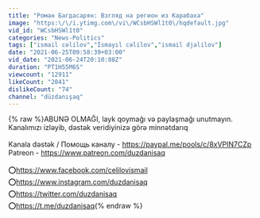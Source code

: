 ```yaml
---
title: "Роман Багдасарян: Взгляд на регион из Карабаха"
image: "https:\/\/i.ytimg.com\/vi\/WCsbHSWl1t0\/hqdefault.jpg"
vid_id: "WCsbHSWl1t0"
categories: "News-Politics"
tags: ["ismail cəlilov","İsmayıl cəlilov","ismail djalilov"]
date: "2021-06-25T09:58:39+03:00"
vid_date: "2021-06-24T20:10:08Z"
duration: "PT1H55M6S"
viewcount: "12911"
likeCount: "2041"
dislikeCount: "74"
channel: "düzdanışaq"
---
```

{% raw %}ABUNƏ OLMAĞI, layk qoymağı və paylaşmağı unutmayın. Kanalımızı izləyib, dəstək veridiyinizə görə minnətdarıq<br /><br />Kanala dəstək / Помощь каналу - <a rel="nofollow" target="blank" href="https://paypal.me/pools/c/8xVPIN7CZp">https://paypal.me/pools/c/8xVPIN7CZp</a><br />Patreon - <a rel="nofollow" target="blank" href="https://www.patreon.com/duzdanisaq">https://www.patreon.com/duzdanisaq</a><br /><br />⭕<a rel="nofollow" target="blank" href="https://www.facebook.com/celilovismail">https://www.facebook.com/celilovismail</a><br />⭕<a rel="nofollow" target="blank" href="https://www.instagram.com/duzdanisaq">https://www.instagram.com/duzdanisaq</a><br />⭕<a rel="nofollow" target="blank" href="https://twitter.com/duzdanisaq">https://twitter.com/duzdanisaq</a><br />⭕<a rel="nofollow" target="blank" href="https://t.me/duzdanisaq">https://t.me/duzdanisaq</a>{% endraw %}
